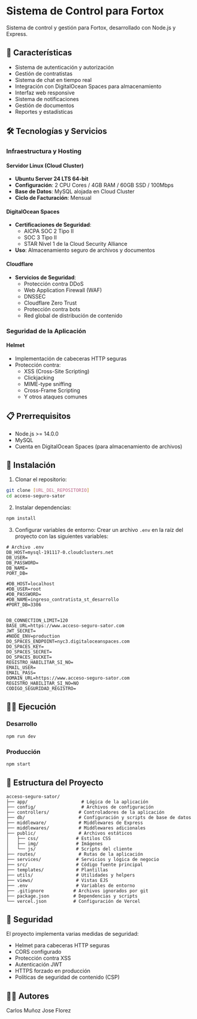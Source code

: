 # Sistema de Control para Fortox

Sistema de control y gestión para Fortox, desarrollado con Node.js y Express.

## 🚀 Características

- Sistema de autenticación y autorización
- Gestión de contratistas
- Sistema de chat en tiempo real
- Integración con DigitalOcean Spaces para almacenamiento
- Interfaz web responsive
- Sistema de notificaciones
- Gestión de documentos
- Reportes y estadísticas

## 🛠️ Tecnologías y Servicios

### Infraestructura y Hosting
 
#### Servidor Linux (Cloud Cluster)
- **Ubuntu Server 24 LTS 64-bit**
- **Configuración**: 2 CPU Cores / 4GB RAM / 60GB SSD / 100Mbps
- **Base de Datos**: MySQL alojada en Cloud Cluster
- **Ciclo de Facturación**: Mensual

#### DigitalOcean Spaces
- **Certificaciones de Seguridad**:
  - AICPA SOC 2 Tipo II
  - SOC 3 Tipo II
  - STAR Nivel 1 de la Cloud Security Alliance
- **Uso**: Almacenamiento seguro de archivos y documentos

#### Cloudflare
- **Servicios de Seguridad**:
  - Protección contra DDoS
  - Web Application Firewall (WAF)
  - DNSSEC
  - Cloudflare Zero Trust
  - Protección contra bots
  - Red global de distribución de contenido

### Seguridad de la Aplicación

#### Helmet
- Implementación de cabeceras HTTP seguras
- Protección contra:
  - XSS (Cross-Site Scripting)
  - Clickjacking
  - MIME-type sniffing
  - Cross-Frame Scripting
  - Y otros ataques comunes

## 📋 Prerrequisitos

- Node.js >= 14.0.0
- MySQL
- Cuenta en DigitalOcean Spaces (para almacenamiento de archivos)

## 🔧 Instalación

1. Clonar el repositorio:
```bash
git clone [URL_DEL_REPOSITORIO]
cd acceso-seguro-sator
```

2. Instalar dependencias:
```bash
npm install
```

3. Configurar variables de entorno:
Crear un archivo `.env` en la raíz del proyecto con las siguientes variables:

```env
# Archivo .env
DB_HOST=mysql-191117-0.cloudclusters.net
DB_USER=
DB_PASSWORD=
DB_NAME=
PORT_DB=

#DB_HOST=localhost
#DB_USER=root
#DB_PASSWORD=
#DB_NAME=ingreso_contratista_st_desarrollo
#PORT_DB=3306


DB_CONNECTION_LIMIT=120
BASE_URL=https://www.acceso-seguro-sator.com
JWT_SECRET=
#NODE_ENV=production
DO_SPACES_ENDPOINT=nyc3.digitaloceanspaces.com
DO_SPACES_KEY=
DO_SPACES_SECRET=
DO_SPACES_BUCKET=
REGISTRO_HABILITAR_SI_NO=
EMAIL_USER=
EMAIL_PASS=
DOMAIN_URL=https://www.acceso-seguro-sator.com
REGISTRO_HABILITAR_SI_NO=NO
CODIGO_SEGURIDAD_REGISTRO=
```

## 🏃‍♂️ Ejecución

### Desarrollo
```bash
npm run dev
```

### Producción
```bash
npm start
```

## 📁 Estructura del Proyecto

```
acceso-seguro-sator/
├── app/                    # Lógica de la aplicación
├── config/                 # Archivos de configuración
├── controllers/           # Controladores de la aplicación
├── db/                    # Configuración y scripts de base de datos
├── middleware/            # Middlewares de Express
├── middlewares/           # Middlewares adicionales
├── public/                # Archivos estáticos
│   ├── css/              # Estilos CSS
│   ├── img/              # Imágenes
│   └── js/               # Scripts del cliente
├── routes/                # Rutas de la aplicación
├── services/             # Servicios y lógica de negocio
├── src/                  # Código fuente principal
├── templates/            # Plantillas
├── utils/                # Utilidades y helpers
├── views/                # Vistas EJS
├── .env                  # Variables de entorno
├── .gitignore           # Archivos ignorados por git
├── package.json         # Dependencias y scripts
└── vercel.json          # Configuración de Vercel
```

## 🔐 Seguridad

El proyecto implementa varias medidas de seguridad:

- Helmet para cabeceras HTTP seguras
- CORS configurado
- Protección contra XSS
- Autenticación JWT
- HTTPS forzado en producción
- Políticas de seguridad de contenido (CSP)
 

## 👨‍💻 Autores

Carlos Muñoz 
Jose Florez